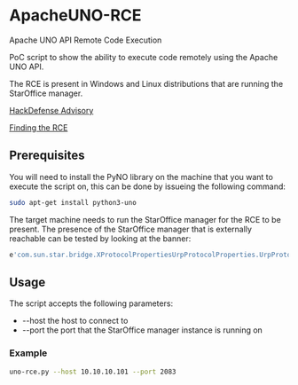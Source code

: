 # ApacheUNO-RCE
Apache UNO API Remote Code Execution

PoC script to show the ability to execute code remotely using the Apache UNO API. 

The RCE is present in Windows and Linux distributions that are running the StarOffice manager.

[HackDefense Advisory](https://hackdefense.com/blog/security-advisory-rce-in-apache-uno-api/)

[Finding the RCE](https://hackdefense.com/blog/finding-RCE-capabilities-in-the-apache-uno-api/)

## Prerequisites
You will need to install the PyNO library on the machine that you want to execute the script on, this can be done by issueing the following command:
```sh
sudo apt-get install python3-uno
```

The target machine needs to run the StarOffice manager for the RCE to be present. The presence of the StarOffice manager that is externally reachable can be tested by looking at the banner:
```sh
e'com.sun.star.bridge.XProtocolPropertiesUrpProtocolProperties.UrpProtocolPropertiesTid'
```

## Usage
The script accepts the following parameters:
* --host the host to connect to
* --port the port that the StarOffice manager instance is running on

### Example
```sh
uno-rce.py --host 10.10.10.101 --port 2083
```
